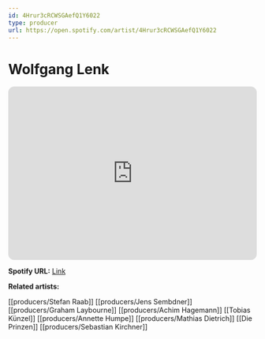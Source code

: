 ```yaml
---
id: 4Hrur3cRCWSGAefQ1Y6022
type: producer
url: https://open.spotify.com/artist/4Hrur3cRCWSGAefQ1Y6022
---
```

# Wolfgang Lenk

<iframe style="border-radius:12px" src="https://open.spotify.com/embed/artist/4Hrur3cRCWSGAefQ1Y6022" width="100%" height="352" frameBorder="0" allowfullscreen="" allow="autoplay; clipboard-write; encrypted-media; fullscreen; picture-in-picture" loading="lazy"></iframe>

**Spotify URL:** [Link](https://open.spotify.com/artist/4Hrur3cRCWSGAefQ1Y6022)

**Related artists:**

[[producers/Stefan Raab]]
[[producers/Jens Sembdner]]
[[producers/Graham Laybourne]]
[[producers/Achim Hagemann]]
[[Tobias Künzel]]
[[producers/Annette Humpe]]
[[producers/Mathias Dietrich]]
[[Die Prinzen]]
[[producers/Sebastian Kirchner]]
